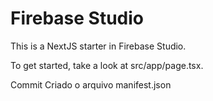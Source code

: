 # Firebase Studio

This is a NextJS starter in Firebase Studio.

To get started, take a look at src/app/page.tsx.

Commit Criado o arquivo manifest.json

